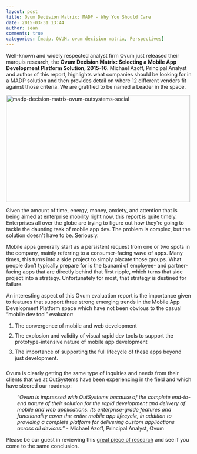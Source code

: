 ```yaml
---
layout: post
title: Ovum Decision Matrix: MADP - Why You Should Care
date: 2015-03-31 13:44
author: sean
comments: true
categories: [madp, OVUM, ovum decision matrix, Perspectives]
---
```

Well-known and widely respected analyst firm Ovum just released their marquis research, the <strong>Ovum Decision Matrix: Selecting a Mobile App Development Platform Solution, 2015-16</strong>. Michael Azoff, Principal Analyst and author of this report, highlights what companies should be looking for in a MADP solution and then provides detail on where 12 different vendors fit against those criteria. We are gratified to be named a Leader in the space.<!--more-->
<p style="text-align: left;"><img class="aligncenter wp-image-2980 size-full" src="http://www.outsystems.com/blog/wp-content/uploads/2015/03/madp-decision-matrix-ovum-outsystems-social-e1427728253475.png" alt="madp-decision-matrix-ovum-outsystems-social" width="500" height="291" /></p>
<p style="margin-top: 0px;">Given the amount of time, energy, money, anxiety, and attention that is being aimed at enterprise mobility right now, this report is quite timely. Enterprises all over the globe are trying to figure out how they’re going to tackle the daunting task of mobile app dev. The problem is complex, but the solution doesn't have to be. Seriously.</p>
Mobile apps generally start as a persistent request from one or two spots in the company, mainly referring to a consumer-facing wave of apps. Many times, this turns into a side project to simply placate those groups. What people don’t typically prepare for is the tsunami of employee- and partner-facing apps that are directly behind that first ripple, which turns that side project into a strategy. Unfortunately for most, that strategy is destined for failure.

An interesting aspect of this Ovum evaluation report is the importance given to features that support three strong emerging trends in the Mobile App Development Platform space which have not been obvious to the casual “mobile dev tool” evaluator:
<ol>
	<li style="padding-bottom: 10px;">The convergence of mobile and web development</li>
	<li style="padding-bottom: 10px;">The explosion and validity of visual rapid dev tools to support the prototype-intensive nature of mobile app development</li>
	<li style="padding-bottom: 10px;">The importance of supporting the full lifecycle of these apps beyond just development.</li>
</ol>
Ovum is clearly getting the same type of inquiries and needs from their clients that we at OutSystems have been experiencing in the field and which have steered our roadmap:
<p style="padding-left: 30px;">“<em>Ovum is impressed with OutSystems because of the complete end-to-end nature of their solution for the rapid development and delivery of mobile and web applications. Its enterprise-grade features and functionality cover the entire mobile app lifecycle, in addition to providing a complete platform for delivering custom applications across all devices.</em>” - Michael Azoff, Principal Analyst, Ovum</p>
Please be our guest in reviewing this <a title="MADP - Ovum Decision Matrix" href="http://www.outsystems.com/1/madp-decision-matrix-ovum/">great piece of research</a> and see if you come to the same conclusion.
